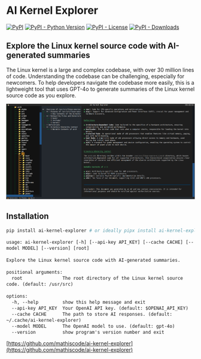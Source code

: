 # AI Kernel Explorer

[![PyPI](https://img.shields.io/pypi/v/ai-kernel-explorer?color=blue)](https://pypi.org/project/ai-kernel-explorer/)
[![PyPI - Python Version](https://img.shields.io/pypi/pyversions/ai-kernel-explorer)](https://pypi.org/project/ai-kernel-explorer/)
[![PyPI - License](https://img.shields.io/pypi/l/ai-kernel-explorer?color=blue)](https://pypi.org/project/ai-kernel-explorer/)
[![PyPI - Downloads](https://img.shields.io/pypi/dm/ai-kernel-explorer)](https://pypi.org/project/ai-kernel-explorer/)

## Explore the Linux kernel source code with AI-generated summaries

The Linux kernel is a large and complex codebase, with over 30 million lines of code. Understanding the codebase can be challenging, especially for newcomers. To help developers navigate the codebase more easily, this is a lightweight tool that uses GPT-4o to generate summaries of the Linux kernel source code as you explore.

![screenshot](https://raw.githubusercontent.com/mathiscode/ai-kernel-explorer/main/assets/screenshot1.png)

## Installation

```bash
pip install ai-kernel-explorer # or ideally pipx install ai-kernel-explorer
```

```text
usage: ai-kernel-explorer [-h] [--api-key API_KEY] [--cache CACHE] [--model MODEL] [--version] [root]

Explore the Linux kernel source code with AI-generated summaries.

positional arguments:
  root               The root directory of the Linux kernel source code. (default: /usr/src)

options:
  -h, --help         show this help message and exit
  --api-key API_KEY  Your OpenAI API key. (default: $OPENAI_API_KEY)
  --cache CACHE      The path to store AI responses. (default: ~/.cache/ai-kernel-explorer)
  --model MODEL      The OpenAI model to use. (default: gpt-4o)
  --version          show program's version number and exit
```

[https://github.com/mathiscode/ai-kernel-explorer](https://github.com/mathiscode/ai-kernel-explorer)
